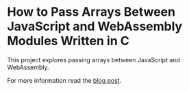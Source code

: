 # How to Pass Arrays Between JavaScript and WebAssembly Modules Written in C

This project explores passing arrays between JavaScript and WebAssembly.

For more information read the
[blog post](https://rob-blackbourn.github.io/blog/webassembly/wasm/array/arrays/javascript/c/2020/06/07/wasm-arrays.html).
